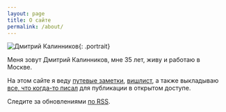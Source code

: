 ```yaml
---
layout: page
title: О сайте
permalink: /about/
---
```


![Дмитрий Калинников](http://cs302803.vk.me/v302803523/2981/4B1T26LA_tQ.jpg){: .portrait}

Меня зовут Дмитрий Калинников, мне 35 лет, живу и работаю в Москве.

На этом сайте я веду [путевые заметки](/travel), [вишлист](/wishlist), а также выкладываю [все, что когда-то писал](/) для публикации в открытом доступе.

Следите за обновлениями [по RSS<i class="fa fa-rss-square brand-calm inline"></i>](/feed.xml).
